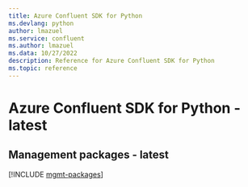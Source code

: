 ```yaml
---
title: Azure Confluent SDK for Python
ms.devlang: python
author: lmazuel
ms.service: confluent
ms.author: lmazuel
ms.data: 10/27/2022
description: Reference for Azure Confluent SDK for Python
ms.topic: reference
---
```

# Azure Confluent SDK for Python - latest

## Management packages - latest
[!INCLUDE [mgmt-packages](confluent-mgmt-index.md)]